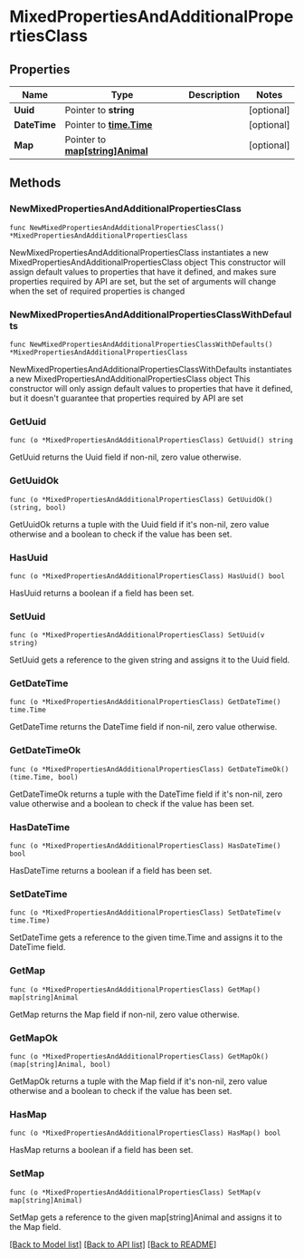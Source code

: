 # MixedPropertiesAndAdditionalPropertiesClass

## Properties

Name | Type | Description | Notes
------------ | ------------- | ------------- | -------------
**Uuid** | Pointer to **string** |  | [optional] 
**DateTime** | Pointer to [**time.Time**](time.Time.md) |  | [optional] 
**Map** | Pointer to [**map[string]Animal**](Animal.md) |  | [optional] 

## Methods

### NewMixedPropertiesAndAdditionalPropertiesClass

`func NewMixedPropertiesAndAdditionalPropertiesClass() *MixedPropertiesAndAdditionalPropertiesClass`

NewMixedPropertiesAndAdditionalPropertiesClass instantiates a new MixedPropertiesAndAdditionalPropertiesClass object
This constructor will assign default values to properties that have it defined,
and makes sure properties required by API are set, but the set of arguments
will change when the set of required properties is changed

### NewMixedPropertiesAndAdditionalPropertiesClassWithDefaults

`func NewMixedPropertiesAndAdditionalPropertiesClassWithDefaults() *MixedPropertiesAndAdditionalPropertiesClass`

NewMixedPropertiesAndAdditionalPropertiesClassWithDefaults instantiates a new MixedPropertiesAndAdditionalPropertiesClass object
This constructor will only assign default values to properties that have it defined,
but it doesn't guarantee that properties required by API are set

### GetUuid

`func (o *MixedPropertiesAndAdditionalPropertiesClass) GetUuid() string`

GetUuid returns the Uuid field if non-nil, zero value otherwise.

### GetUuidOk

`func (o *MixedPropertiesAndAdditionalPropertiesClass) GetUuidOk() (string, bool)`

GetUuidOk returns a tuple with the Uuid field if it's non-nil, zero value otherwise
and a boolean to check if the value has been set.

### HasUuid

`func (o *MixedPropertiesAndAdditionalPropertiesClass) HasUuid() bool`

HasUuid returns a boolean if a field has been set.

### SetUuid

`func (o *MixedPropertiesAndAdditionalPropertiesClass) SetUuid(v string)`

SetUuid gets a reference to the given string and assigns it to the Uuid field.

### GetDateTime

`func (o *MixedPropertiesAndAdditionalPropertiesClass) GetDateTime() time.Time`

GetDateTime returns the DateTime field if non-nil, zero value otherwise.

### GetDateTimeOk

`func (o *MixedPropertiesAndAdditionalPropertiesClass) GetDateTimeOk() (time.Time, bool)`

GetDateTimeOk returns a tuple with the DateTime field if it's non-nil, zero value otherwise
and a boolean to check if the value has been set.

### HasDateTime

`func (o *MixedPropertiesAndAdditionalPropertiesClass) HasDateTime() bool`

HasDateTime returns a boolean if a field has been set.

### SetDateTime

`func (o *MixedPropertiesAndAdditionalPropertiesClass) SetDateTime(v time.Time)`

SetDateTime gets a reference to the given time.Time and assigns it to the DateTime field.

### GetMap

`func (o *MixedPropertiesAndAdditionalPropertiesClass) GetMap() map[string]Animal`

GetMap returns the Map field if non-nil, zero value otherwise.

### GetMapOk

`func (o *MixedPropertiesAndAdditionalPropertiesClass) GetMapOk() (map[string]Animal, bool)`

GetMapOk returns a tuple with the Map field if it's non-nil, zero value otherwise
and a boolean to check if the value has been set.

### HasMap

`func (o *MixedPropertiesAndAdditionalPropertiesClass) HasMap() bool`

HasMap returns a boolean if a field has been set.

### SetMap

`func (o *MixedPropertiesAndAdditionalPropertiesClass) SetMap(v map[string]Animal)`

SetMap gets a reference to the given map[string]Animal and assigns it to the Map field.


[[Back to Model list]](../README.md#documentation-for-models) [[Back to API list]](../README.md#documentation-for-api-endpoints) [[Back to README]](../README.md)


